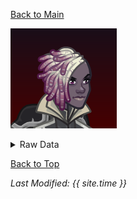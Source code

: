 [Back to Main](index.md)

![Profile Picture](images/portrait_fen.png)

<details><summary markdown="span">Raw Data</summary>
<pre>

This is raw data. Blah blah blah. Brute force time?

```json
{
    "effect_define":{
        "id": 1295,
        "flavour_text": "",
        "description": {
            "desc": "$(source_hero) increases the damage of adjacent Champions by $(amount)%."
        },
        "effect_keys": [
            {
                "effect_string": "hero_dps_multiplier_mult,400",
                "targets": [
                    "adj"
                ]
            }
        ],
        "requirements": "",
        "graphic_id": 17142,
        "properties": {
            "is_formation_ability": true,
            "owner_use_outgoing_description": true
        }
    }
}
```

</pre>
</details>

[Back to Top](#top)

*Last Modified: {{ site.time }}*